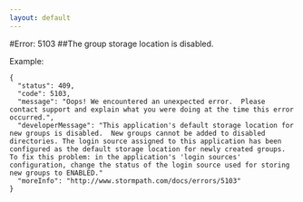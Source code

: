 ```yaml
---
layout: default
---
```


#Error: 5103
##The group storage location is disabled.

Example:

	{
	  "status": 409,
	  "code": 5103,
	  "message": "Oops! We encountered an unexpected error.  Please contact support and explain what you were doing at the time this error occurred.",
	  "developerMessage": "This application's default storage location for new groups is disabled.  New groups cannot be added to disabled directories. The login source assigned to this application has been configured as the default storage location for newly created groups.  To fix this problem: in the application's 'login sources' configuration, change the status of the login source used for storing new groups to ENABLED."
	  "moreInfo": "http://www.stormpath.com/docs/errors/5103"
	}
